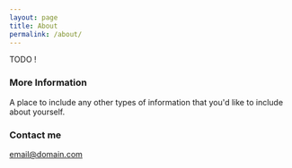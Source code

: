 ```yaml
---
layout: page
title: About
permalink: /about/
---
```


TODO !

### More Information

A place to include any other types of information that you'd like to include about yourself.

### Contact me

[email@domain.com](mailto:email@domain.com)
